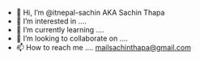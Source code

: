 - 👋 Hi, I’m @itnepal-sachin AKA Sachin Thapa
- 👀 I’m interested in ....
- 🌱 I’m currently learning ....
- 💞️ I’m looking to collaborate on ....
- 📫 How to reach me .... mailsachinthapa@gmail.com

<!---
itnepal-sachin/itnepal-sachin is a ✨ special ✨ repository because its `README.md` (this file) appears on your GitHub profile.
You can click the Preview link to take a look at your changes.
--->
